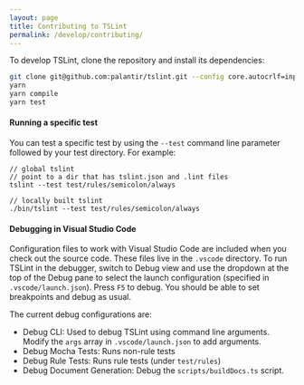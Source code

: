 ```yaml
---
layout: page
title: Contributing to TSLint
permalink: /develop/contributing/
---
```


To develop TSLint, clone the repository and install its dependencies:

```bash
git clone git@github.com:palantir/tslint.git --config core.autocrlf=input --config core.eol=lf
yarn
yarn compile
yarn test
```

#### Running a specific test

You can test a specific test by using the `--test` command line parameter followed by your test directory. For example:

```
// global tslint
// point to a dir that has tslint.json and .lint files
tslint --test test/rules/semicolon/always

// locally built tslint
./bin/tslint --test test/rules/semicolon/always
```

#### Debugging in Visual Studio Code

Configuration files to work with Visual Studio Code are included when you check out the source code. These files live in the `.vscode` directory. To run TSLint in the debugger, switch to Debug view and use the dropdown at the top of the Debug pane to select the launch configuration (specified in `.vscode/launch.json`). Press `F5` to debug. You should be able to set breakpoints and debug as usual.

The current debug configurations are:

-   Debug CLI: Used to debug TSLint using command line arguments. Modify the `args` array in `.vscode/launch.json` to add arguments.
-   Debug Mocha Tests: Runs non-rule tests
-   Debug Rule Tests: Runs rule tests (under `test/rules`)
-   Debug Document Generation: Debug the `scripts/buildDocs.ts` script.
